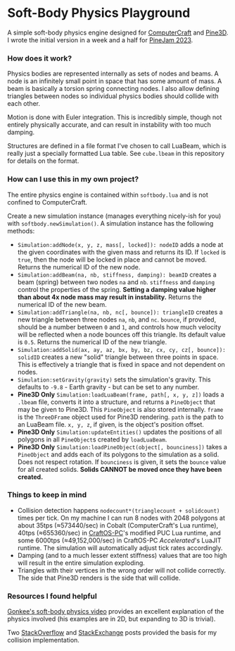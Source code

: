 # Soft-Body Physics Playground

A simple soft-body physics engine designed for [ComputerCraft](https://tweaked.cc) and [Pine3D](https://pine3d.cc).  I wrote the initial version in a week and a half for [PineJam 2023](https://jam.pine3d.cc/jam/2023).

### How does it work?

Physics bodies are represented internally as sets of nodes and beams.  A node is an infinitely small point in space that has some amount of mass.  A beam is basically a torsion spring connecting nodes.  I also allow defining triangles between nodes so individual physics bodies should collide with each other.

Motion is done with Euler integration.  This is incredibly simple, though not entirely physically accurate, and can result in instability with too much damping.

Structures are defined in a file format I've chosen to call LuaBeam, which is really just a specially formatted Lua table.  See `cube.lbeam` in this repository for details on the format.

### How can I use this in my own project?

The entire physics engine is contained within `softbody.lua` and is not confined to ComputerCraft.

Create a new simulation instance (manages everything nicely-ish for you) with `softbody.newSimulation()`.  A simulation instance has the following methods:

  - `Simulation:addNode(x, y, z, mass[, locked]): nodeID` adds a node at the given coordinates with the given mass and returns its ID.  If `locked` is `true`, then the node will be locked in place and cannot be moved.  Returns the numerical ID of the new node.
  - `Simulation:addBeam(na, nb, stiffness, damping): beamID` creates a beam (spring) between two nodes `na` and `nb`.  `stiffness` and `damping` control the properties of the spring.  **Setting a damping value higher than about 4x node mass may result in instability.**  Returns the numerical ID of the new beam.
  - `Simulation:addTriangle(na, nb, nc[, bounce]): triangleID` creates a new triangle between three nodes `na`, `nb`, and `nc`.  `bounce`, if provided, should be a number between `0` and `1`, and controls how much velocity will be reflected when a node bounces off this triangle.  Its default value is `0.5`.  Returns the numerical ID of the new triangle.
  - `Simulation:addSolid(ax, ay, az, bx, by, bz, cx, cy, cz[, bounce]): solidID` creates a new "solid" triangle between three points in space.  This is effectively a triangle that is fixed in space and not dependent on nodes.
  - `Simulation:setGravity(gravity)` sets the simulation's gravity.  This defaults to `-9.8` - Earth gravity - but can be set to any number.
  - **Pine3D Only** `Simulation:loadLuaBeam(frame, path[, x, y, z])` loads a `.lbeam` file, converts it into a structure, and returns a `PineObject` that may be given to Pine3D.  This `PineObject` is also stored internally.  `frame` is the `ThreeDFrame` object used for Pine3D rendering.  `path` is the path to an LuaBeam file.  `x, y, z`, if given, is the object's position offset.
  - **Pine3D Only** `Simulation:updateEntities()` updates the positions of all polygons in all `PineObject`s created by `loadLuaBeam`.
  - **Pine3D Only** `Simulation:loadPineObject(object[, bounciness])` takes a `PineObject` and adds each of its polygons to the simulation as a solid.  Does not respect rotation.  If `bounciness` is given, it sets the `bounce` value for all created solids.  **Solids CANNOT be moved once they have been created.**

### Things to keep in mind
  - Collision detection happens `nodecount*(trianglecount + solidcount)` times per tick. On my machine I can run 8 nodes with 2048 polygons at about 35tps (≈573440/sec) in Cobalt (ComputerCraft's Lua runtime), 40tps (≈655360/sec) in [CraftOS-PC](https://craftos-pc.cc)'s modified PUC Lua runtime, and some 6000tps (≈49,152,000/sec) in CraftOS-PC _Accelerated_'s LuaJIT runtime.  The simulation will automatically adjust tick rates accordingly.
  - Damping (and to a much lesser extent stiffness) values that are too high will result in the entire simulation exploding.
  - Triangles with their vertices in the wrong order will not collide correctly.  The side that Pine3D renders is the side that will collide.

### Resources I found helpful

[Gonkee's soft-body physics video](https://www.youtube.com/watch?v=kyQP4t_wOGI) provides an excellent explanation of the physics involved (his examples are in 2D, but expanding to 3D is trivial).

Two [StackOverflow](https://stackoverflow.com/questions/42740765/intersection-between-line-and-triangle-in-3d) and [StackExchange](https://math.stackexchange.com/questions/13261/how-to-get-a-reflection-vector) posts provided the basis for my collision implementation.
